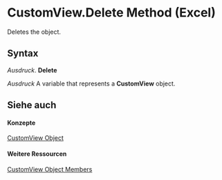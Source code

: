 
# CustomView.Delete Method (Excel)

Deletes the object.


## Syntax

 _Ausdruck_. **Delete**

 _Ausdruck_ A variable that represents a **CustomView** object.


## Siehe auch


#### Konzepte


[CustomView Object](e16b1920-faeb-62d4-4d27-59745c4f5355.md)
#### Weitere Ressourcen


[CustomView Object Members](http://msdn.microsoft.com/library/09dae79a-9c56-48ad-e3b9-d2e058467233%28Office.15%29.aspx)